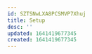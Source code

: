 ```yaml
---
id: SZTSNwLXA8PCSMVP7Xhuj
title: Setup
desc: ''
updated: 1641419677345
created: 1641419677345
---
```


